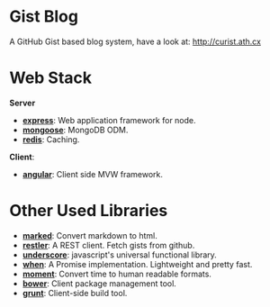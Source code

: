 Gist Blog
=========
A GitHub Gist based blog system, have a look at: http://curist.ath.cx

Web Stack
=========
__Server__
* [__express__][1]: Web application framework for node.
* [__mongoose__][2]: MongoDB ODM.
* [__redis__][3]: Caching.

__Client__:
* [__angular__][4]: Client side MVW framework.

Other Used Libraries
====================
* [__marked__][5]: Convert markdown to html.
* [__restler__][6]: A REST client. Fetch gists from github.
* [__underscore__][7]: javascript's universal functional library.
* [__when__][8]: A Promise implementation. Lightweight and pretty fast.
* [__moment__][9]: Convert time to human readable formats.
* [__bower__][10]: Client package management tool.
* [__grunt__][11]: Client-side build tool.

[1]: http://expressjs.com/
[2]: http://mongoosejs.com/
[3]: https://github.com/mranney/node_redis
[4]: http://angularjs.org/
[5]: https://github.com/chjj/marked
[6]: https://github.com/danwrong/restler
[7]: http://underscorejs.org/
[8]: https://github.com/cujojs/when
[9]: http://momentjs.com/
[10]: http://bower.io/
[11]: http://gruntjs.com/
